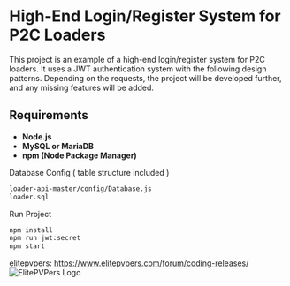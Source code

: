# High-End Login/Register System for P2C Loaders

This project is an example of a high-end login/register system for P2C loaders. It uses a JWT authentication system with the following design patterns. Depending on the requests, the project will be developed further, and any missing features will be added.

## Requirements
- **Node.js**
- **MySQL or MariaDB**
- **npm (Node Package Manager)**

Database Config ( table structure included )
```sh
loader-api-master/config/Database.js
loader.sql
```

Run Project 
```sh
npm install
npm run jwt:secret
npm start 
```



elitepvpers: https://www.elitepvpers.com/forum/coding-releases/
![ElitePVPers Logo](https://www.elitepvpers.com/images/logo.png)
